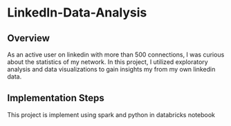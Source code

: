# LinkedIn-Data-Analysis

## Overview
As an active user on linkedin with more than 500 connections,
I was curious about the statistics of my network.
In this project, I utilized exploratory analysis and 
data visualizations to gain insights my from my own linkedin data.

## Implementation Steps
This project is implement using spark and python in databricks notebook

